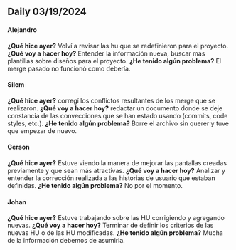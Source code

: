 ## Daily 03/19/2024

#### Alejandro

**¿Qué hice ayer?** Volví a revisar las hu que se redefinieron para el proyecto.
**¿Qué voy a hacer hoy?** Entender la información nueva, buscar más plantillas sobre diseños para el proyecto.
**¿He tenido algún problema?** El merge pasado no funcionó como debería.

#### Silem

**¿Qué hice ayer?** corregí los conflictos resultantes de los merge que se realizaron.
**¿Qué voy a hacer hoy?** redactar un documento donde se deje constancia de las convecciones que se han estado usando (commits, code styles, etc.).
**¿He tenido algún problema?** Borre el archivo sin querer y tuve que empezar de nuevo.

#### Gerson

**¿Qué hice ayer?** Estuve viendo la manera de mejorar las pantallas creadas previamente y que sean más atractivas.
**¿Qué voy a hacer hoy?** Analizar y entender la corrección realizada a las historias de usuario que estaban definidas.
**¿He tenido algún problema?** No por el momento.

#### Johan

**¿Qué hice ayer?** Estuve trabajando sobre las HU corrigiendo y agregando nuevas.
**¿Qué voy a hacer hoy?** Terminar de definir los criterios de las nuevas HU o de las HU modificadas.
**¿He tenido algún problema?** Mucha de la información debemos de asumirla.
